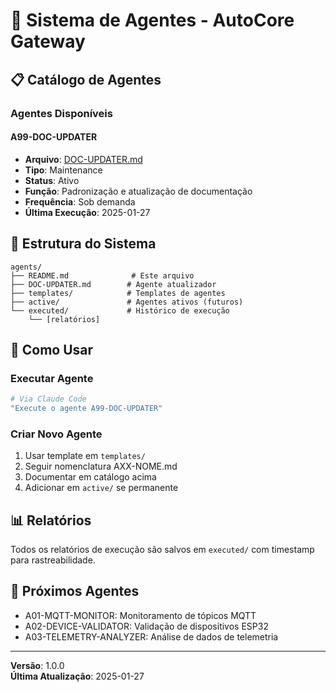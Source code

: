 # 🤖 Sistema de Agentes - AutoCore Gateway

## 📋 Catálogo de Agentes

### Agentes Disponíveis

#### A99-DOC-UPDATER
- **Arquivo**: [DOC-UPDATER.md](./DOC-UPDATER.md)
- **Tipo**: Maintenance
- **Status**: Ativo
- **Função**: Padronização e atualização de documentação
- **Frequência**: Sob demanda
- **Última Execução**: 2025-01-27

## 📁 Estrutura do Sistema

```
agents/
├── README.md              # Este arquivo
├── DOC-UPDATER.md        # Agente atualizador
├── templates/            # Templates de agentes
├── active/               # Agentes ativos (futuros)
└── executed/             # Histórico de execução
    └── [relatórios]
```

## 🔧 Como Usar

### Executar Agente
```bash
# Via Claude Code
"Execute o agente A99-DOC-UPDATER"
```

### Criar Novo Agente
1. Usar template em `templates/`
2. Seguir nomenclatura AXX-NOME.md
3. Documentar em catálogo acima
4. Adicionar em `active/` se permanente

## 📊 Relatórios

Todos os relatórios de execução são salvos em `executed/` com timestamp para rastreabilidade.

## 🎯 Próximos Agentes

- A01-MQTT-MONITOR: Monitoramento de tópicos MQTT
- A02-DEVICE-VALIDATOR: Validação de dispositivos ESP32
- A03-TELEMETRY-ANALYZER: Análise de dados de telemetria

---

**Versão**: 1.0.0  
**Última Atualização**: 2025-01-27